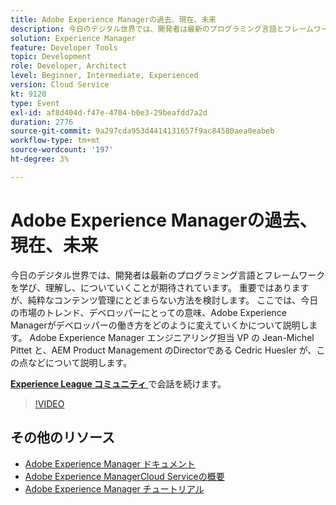 ```yaml
---
title: Adobe Experience Managerの過去、現在、未来
description: 今日のデジタル世界では、開発者は最新のプログラミング言語とフレームワークを学び、理解し、についていくことが期待されています。 重要ではありますが、純粋なコンテンツ管理にとどまらない方法を検討します。 ここでは、今日の市場のトレンド、デベロッパーにとっての意味、Adobe Experience Managerがデベロッパーの働き方をどのように変えていくかについて説明します。 Adobe Experience Manager エンジニアリング担当 VP の Jean-Michel Pittet と、AEM Product Management のDirectorである Cedric Huesler が、この点などについて説明します。
solution: Experience Manager
feature: Developer Tools
topic: Development
role: Developer, Architect
level: Beginner, Intermediate, Experienced
version: Cloud Service
kt: 9120
type: Event
exl-id: af8d404d-f47e-4704-b0e3-29beafdd7a2d
duration: 2776
source-git-commit: 9a297cda953d4414131657f9ac84580aea0eabeb
workflow-type: tm+mt
source-wordcount: '197'
ht-degree: 3%

---
```


# Adobe Experience Managerの過去、現在、未来

今日のデジタル世界では、開発者は最新のプログラミング言語とフレームワークを学び、理解し、についていくことが期待されています。 重要ではありますが、純粋なコンテンツ管理にとどまらない方法を検討します。 ここでは、今日の市場のトレンド、デベロッパーにとっての意味、Adobe Experience Managerがデベロッパーの働き方をどのように変えていくかについて説明します。 Adobe Experience Manager エンジニアリング担当 VP の Jean-Michel Pittet と、AEM Product Management のDirectorである Cedric Huesler が、この点などについて説明します。

**[Experience League コミュニティ ](https://adobe.ly/2WrPvNj)** で会話を続けます。

>[!VIDEO](https://video.tv.adobe.com/v/337528/?quality=12&learn=on&hidetitle=true)

## その他のリソース

- [Adobe Experience Manager ドキュメント ](https://experienceleague.adobe.com/docs/experience-manager-cloud-service.html)
- [Adobe Experience ManagerCloud Serviceの概要 ](https://experienceleague.adobe.com/docs/experience-manager-cloud-service/overview/home.html)
- [Adobe Experience Manager チュートリアル](https://experienceleague.adobe.com/docs/experience-manager-tutorials.html)
